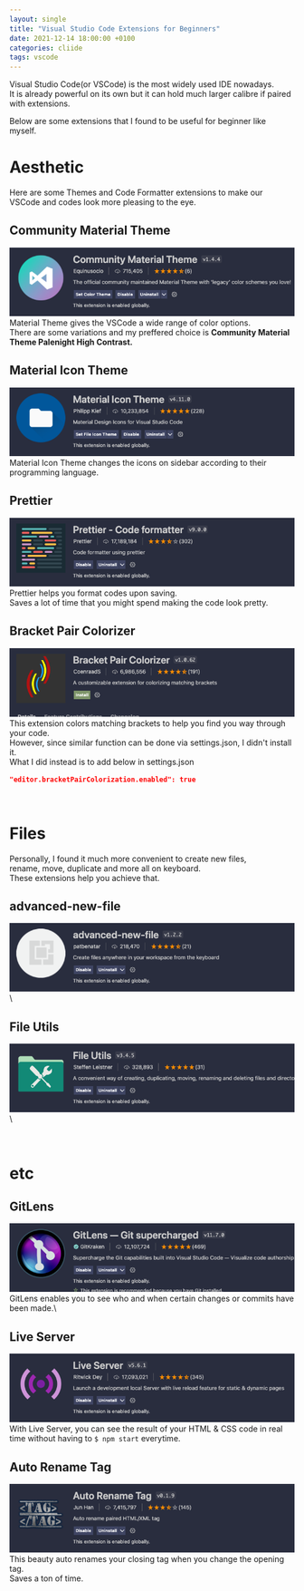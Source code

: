 ```yaml
---
layout: single
title: "Visual Studio Code Extensions for Beginners"
date: 2021-12-14 18:00:00 +0100
categories: cliide
tags: vscode
---
```


Visual Studio Code(or VSCode) is the most widely used IDE nowadays.\
It is already powerful on its own but it can hold much larger calibre if paired with extensions.

Below are some extensions that I found to be useful for beginner like myself.

# Aesthetic
Here are some Themes and Code Formatter extensions to make our VSCode and codes look more pleasing to the eye.

## Community Material Theme
![Community Material Theme](/assets/images/community-material-theme.png)\
Material Theme gives the VSCode a wide range of color options.\
There are some variations and my preffered choice is **Community Material Theme Palenight High Contrast.**

## Material Icon Theme
![Material Icon Theme](/assets/images/material-icon-theme.png)\
Material Icon Theme changes the icons on sidebar according to their programming language.

## Prettier
![Prettier](/assets/images/prettier.png)\
Prettier helps you format codes upon saving.\
Saves a lot of time that you might spend making the code look pretty.

## Bracket Pair Colorizer
![Bracket Pair Colorizer](/assets/images/bracket-pair-colorizer.png)\
This extension colors matching brackets to help you find you way through your code.\
However, since similar function can be done via settings.json, I didn't install it.\
What I did instead is to add below in settings.json

```json
"editor.bracketPairColorization.enabled": true
```
<br>

# Files
Personally, I found it much more convenient to create new files,\
rename, move, duplicate and more all on keyboard.\
These extensions help you achieve that.

## advanced-new-file
![advanced-new-file](/assets/images/advanced-new-file.png)\

## File Utils
![File Utils](/assets/images/file-utils.png)\

<br>

# etc

## GitLens
![Git Lens](/assets/images/gitlens.png)\
GitLens enables you to see who and when certain changes or commits have been made.\

## Live Server
![Live Server](/assets/images/live-server.png)\
With Live Server, you can see the result of your HTML & CSS code in real time without having to ```$ npm start``` everytime.

## Auto Rename Tag
![Auto Rename Tag](/assets/images/auto-rename-tag.png)\
This beauty auto renames your closing tag when you change the opening tag.\
Saves a ton of time.
